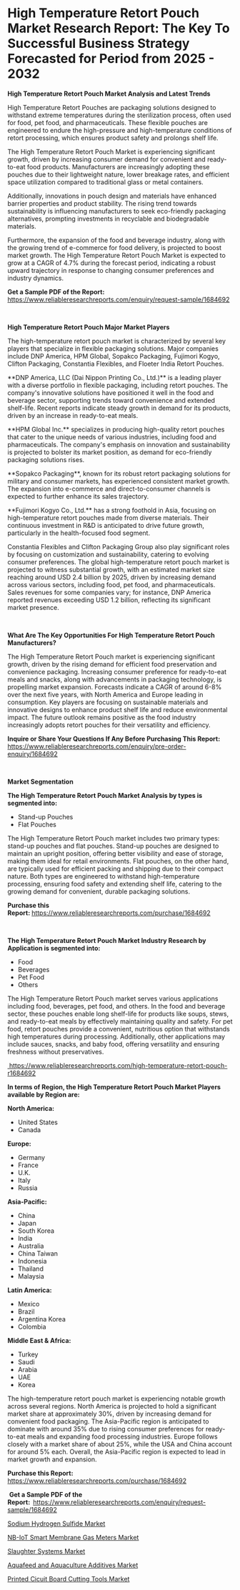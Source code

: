<p><h1>High Temperature Retort Pouch Market Research Report: The Key To Successful Business Strategy Forecasted for Period from 2025 - 2032</h1></p><p><strong>High Temperature Retort Pouch Market Analysis and Latest Trends</strong></p>
<p><p>High Temperature Retort Pouches are packaging solutions designed to withstand extreme temperatures during the sterilization process, often used for food, pet food, and pharmaceuticals. These flexible pouches are engineered to endure the high-pressure and high-temperature conditions of retort processing, which ensures product safety and prolongs shelf life. </p><p>The High Temperature Retort Pouch Market is experiencing significant growth, driven by increasing consumer demand for convenient and ready-to-eat food products. Manufacturers are increasingly adopting these pouches due to their lightweight nature, lower breakage rates, and efficient space utilization compared to traditional glass or metal containers. </p><p>Additionally, innovations in pouch design and materials have enhanced barrier properties and product stability. The rising trend towards sustainability is influencing manufacturers to seek eco-friendly packaging alternatives, prompting investments in recyclable and biodegradable materials. </p><p>Furthermore, the expansion of the food and beverage industry, along with the growing trend of e-commerce for food delivery, is projected to boost market growth. The High Temperature Retort Pouch Market is expected to grow at a CAGR of 4.7% during the forecast period, indicating a robust upward trajectory in response to changing consumer preferences and industry dynamics.</p></p>
<p><strong>Get a Sample PDF of the Report:&nbsp;</strong> <a href="https://www.reliableresearchreports.com/enquiry/request-sample/1684692?utm_campaign=2287&utm_medium=2&utm_source=Github&utm_content=ia&utm_term=31032025&utm_id=high-temperature-retort-pouch">https://www.reliableresearchreports.com/enquiry/request-sample/1684692</a></p>
<p>&nbsp;</p>
<p><strong>High Temperature Retort Pouch Major Market Players</strong></p>
<p><p>The high-temperature retort pouch market is characterized by several key players that specialize in flexible packaging solutions. Major companies include DNP America, HPM Global, Sopakco Packaging, Fujimori Kogyo, Clifton Packaging, Constantia Flexibles, and Floeter India Retort Pouches.</p><p>**DNP America, LLC (Dai Nippon Printing Co., Ltd.)** is a leading player with a diverse portfolio in flexible packaging, including retort pouches. The company's innovative solutions have positioned it well in the food and beverage sector, supporting trends toward convenience and extended shelf-life. Recent reports indicate steady growth in demand for its products, driven by an increase in ready-to-eat meals.</p><p>**HPM Global Inc.** specializes in producing high-quality retort pouches that cater to the unique needs of various industries, including food and pharmaceuticals. The company's emphasis on innovation and sustainability is projected to bolster its market position, as demand for eco-friendly packaging solutions rises.</p><p>**Sopakco Packaging**, known for its robust retort packaging solutions for military and consumer markets, has experienced consistent market growth. The expansion into e-commerce and direct-to-consumer channels is expected to further enhance its sales trajectory.</p><p>**Fujimori Kogyo Co., Ltd.** has a strong foothold in Asia, focusing on high-temperature retort pouches made from diverse materials. Their continuous investment in R&D is anticipated to drive future growth, particularly in the health-focused food segment.</p><p>Constantia Flexibles and Clifton Packaging Group also play significant roles by focusing on customization and sustainability, catering to evolving consumer preferences. The global high-temperature retort pouch market is projected to witness substantial growth, with an estimated market size reaching around USD 2.4 billion by 2025, driven by increasing demand across various sectors, including food, pet food, and pharmaceuticals. Sales revenues for some companies vary; for instance, DNP America reported revenues exceeding USD 1.2 billion, reflecting its significant market presence.</p></p>
<p>&nbsp;</p>
<p><strong>What Are The Key Opportunities For High Temperature Retort Pouch Manufacturers?</strong></p>
<p><p>The High Temperature Retort Pouch market is experiencing significant growth, driven by the rising demand for efficient food preservation and convenience packaging. Increasing consumer preference for ready-to-eat meals and snacks, along with advancements in packaging technology, is propelling market expansion. Forecasts indicate a CAGR of around 6-8% over the next five years, with North America and Europe leading in consumption. Key players are focusing on sustainable materials and innovative designs to enhance product shelf life and reduce environmental impact. The future outlook remains positive as the food industry increasingly adopts retort pouches for their versatility and efficiency.</p></p>
<p><strong>Inquire or Share Your Questions If Any Before Purchasing This Report:</strong> <a href="https://www.reliableresearchreports.com/enquiry/pre-order-enquiry/1684692?utm_campaign=2287&utm_medium=2&utm_source=Github&utm_content=ia&utm_term=31032025&utm_id=high-temperature-retort-pouch">https://www.reliableresearchreports.com/enquiry/pre-order-enquiry/1684692</a></p>
<p>&nbsp;</p>
<p><strong>Market Segmentation</strong></p>
<p><strong>The High Temperature Retort Pouch Market Analysis by types is segmented into:</strong></p>
<p><ul><li>Stand-up Pouches</li><li>Flat Pouches</li></ul></p>
<p><p>The High Temperature Retort Pouch market includes two primary types: stand-up pouches and flat pouches. Stand-up pouches are designed to maintain an upright position, offering better visibility and ease of storage, making them ideal for retail environments. Flat pouches, on the other hand, are typically used for efficient packing and shipping due to their compact nature. Both types are engineered to withstand high-temperature processing, ensuring food safety and extending shelf life, catering to the growing demand for convenient, durable packaging solutions.</p></p>
<p><strong>Purchase this Report:&nbsp;</strong><a href="https://www.reliableresearchreports.com/purchase/1684692?utm_campaign=2287&utm_medium=2&utm_source=Github&utm_content=ia&utm_term=31032025&utm_id=high-temperature-retort-pouch">https://www.reliableresearchreports.com/purchase/1684692</a></p>
<p>&nbsp;</p>
<p><strong>The High Temperature Retort Pouch Market Industry Research by Application is segmented into:</strong></p>
<p><ul><li>Food</li><li>Beverages</li><li>Pet Food</li><li>Others</li></ul></p>
<p><p>The High Temperature Retort Pouch market serves various applications including food, beverages, pet food, and others. In the food and beverage sector, these pouches enable long shelf-life for products like soups, stews, and ready-to-eat meals by effectively maintaining quality and safety. For pet food, retort pouches provide a convenient, nutritious option that withstands high temperatures during processing. Additionally, other applications may include sauces, snacks, and baby food, offering versatility and ensuring freshness without preservatives.</p></p>
<p><a href="https://www.reliableresearchreports.com/high-temperature-retort-pouch-r1684692?utm_campaign=2287&utm_medium=2&utm_source=Github&utm_content=ia&utm_term=31032025&utm_id=high-temperature-retort-pouch">&nbsp;https://www.reliableresearchreports.com/high-temperature-retort-pouch-r1684692</a></p>
<p><strong>In terms of Region, the High Temperature Retort Pouch Market Players available by Region are:</strong></p>
<p>
    <p> <strong> North America: </strong>
        <ul>
            <li>United States</li>
            <li>Canada</li>
        </ul>
        </p> 
    <p> <strong> Europe: </strong>
        <ul>
            <li>Germany</li>
            <li>France</li>
            <li>U.K.</li>
            <li>Italy</li>
            <li>Russia</li>
        </ul>
        </p> 
    <p> <strong> Asia-Pacific: </strong>
        <ul>
            <li>China</li>
            <li>Japan</li>
            <li>South Korea</li>
            <li>India</li>
            <li>Australia</li>
            <li>China Taiwan</li>
            <li>Indonesia</li>
            <li>Thailand</li>
            <li>Malaysia</li>
        </ul>
        </p> 
    <p> <strong> Latin America: </strong>
        <ul>
            <li>Mexico</li>
            <li>Brazil</li>
            <li>Argentina Korea</li>
            <li>Colombia</li>
        </ul>
        </p> 
    <p> <strong> Middle East & Africa: </strong>
        <ul>
            <li>Turkey</li>
            <li>Saudi</li>
            <li>Arabia</li>
            <li>UAE</li>
            <li>Korea</li>
        </ul>
    </p>
    </p>
<p><p>The high-temperature retort pouch market is experiencing notable growth across several regions. North America is projected to hold a significant market share at approximately 30%, driven by increasing demand for convenient food packaging. The Asia-Pacific region is anticipated to dominate with around 35% due to rising consumer preferences for ready-to-eat meals and expanding food processing industries. Europe follows closely with a market share of about 25%, while the USA and China account for around 5% each. Overall, the Asia-Pacific region is expected to lead in market growth and expansion.</p></p>
<p><strong>Purchase this Report: </strong><a href="https://www.reliableresearchreports.com/purchase/1684692?utm_campaign=2287&utm_medium=2&utm_source=Github&utm_content=ia&utm_term=31032025&utm_id=high-temperature-retort-pouch">https://www.reliableresearchreports.com/purchase/1684692</a></p>
<p>&nbsp;<strong>Get a Sample PDF of the Report:&nbsp;&nbsp;</strong><a href="https://www.reliableresearchreports.com/enquiry/request-sample/1684692?utm_campaign=2287&utm_medium=2&utm_source=Github&utm_content=ia&utm_term=31032025&utm_id=high-temperature-retort-pouch">https://www.reliableresearchreports.com/enquiry/request-sample/1684692</a></p>
<p><strong></strong></p>
<p><p><a href="https://github.com/szaszgrychkq/Market-Research-Report-List-1/blob/main/sodium-hydrogen-sulfide-market.md?utm_campaign=2287&utm_medium=2&utm_source=Github&utm_content=ia&utm_term=31032025&utm_id=high-temperature-retort-pouch">Sodium Hydrogen Sulfide Market</a></p><p><a href="https://www.linkedin.com/pulse/nb-iot-smart-membrane-gas-meters-industry-overview-2025-gc6le?utm_campaign=2287&utm_medium=2&utm_source=Github&utm_content=ia&utm_term=31032025&utm_id=high-temperature-retort-pouch">NB-IoT Smart Membrane Gas Meters Market</a></p><p><a href="https://www.linkedin.com/pulse/significant-growth-expected-slaughter-systems-market-projected-yvrje?utm_campaign=2287&utm_medium=2&utm_source=Github&utm_content=ia&utm_term=31032025&utm_id=high-temperature-retort-pouch">Slaughter Systems Market</a></p><p><a href="https://github.com/kaganalcinwv/Market-Research-Report-List-1/blob/main/aquafeed-and-aquaculture-additives-market.md?utm_campaign=2287&utm_medium=2&utm_source=Github&utm_content=ia&utm_term=31032025&utm_id=high-temperature-retort-pouch">Aquafeed and Aquaculture Additives Market</a></p><p><a href="https://www.linkedin.com/pulse/printed-cicuit-board-cutting-tools-market-research-report-tuhpe?utm_campaign=2287&utm_medium=2&utm_source=Github&utm_content=ia&utm_term=31032025&utm_id=high-temperature-retort-pouch">Printed Cicuit Board Cutting Tools Market</a></p></p>